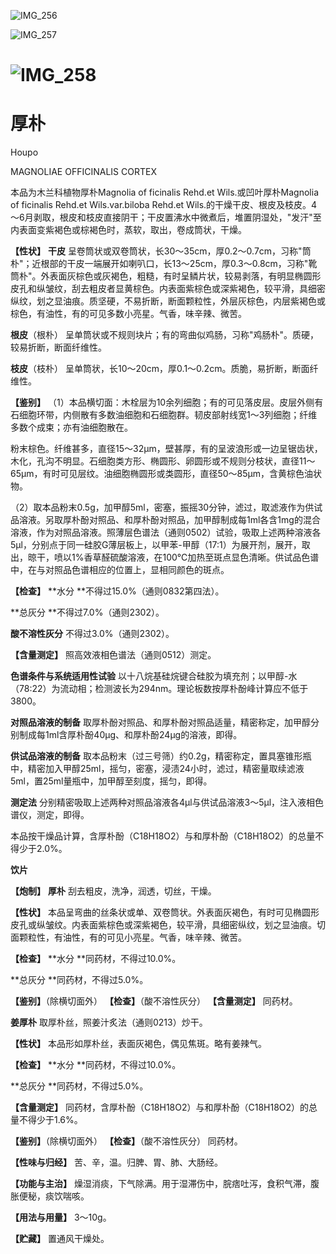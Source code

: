   
![IMG_256](/medicine-image/hou-po/1.png)

![IMG_257](/medicine-image/hou-po/2.png)

# ![IMG_258](/medicine-image/hou-po/3.png)

# ****厚朴****

Houpo

MAGNOLIAE OFFICINALIS CORTEX

本品为木兰科植物厚朴Magnolia of ficinalis Rehd.et Wils.或凹叶厚朴Magnolia of ficinalis Rehd.et Wils.var.biloba Rehd.et Wils.的干燥干皮、根皮及枝皮。4～6月剥取，根皮和枝皮直接阴干；干皮置沸水中微煮后，堆置阴湿处，"发汗"至内表面变紫褐色或棕褐色时，蒸软，取出，卷成筒状，干燥。

**【性状】** **干皮** 呈卷筒状或双卷筒状，长30～35cm，厚0.2～0.7cm，习称"筒朴"；近根部的干皮一端展开如喇叭口，长13～25cm，厚0.3～0.8cm，习称"靴筒朴"。外表面灰棕色或灰褐色，粗糙，有时呈鳞片状，较易剥落，有明显椭圆形皮孔和纵皱纹，刮去粗皮者显黄棕色。内表面紫棕色或深紫褐色，较平滑，具细密纵纹，划之显油痕。质坚硬，不易折断，断面颗粒性，外层灰棕色，内层紫褐色或棕色，有油性，有的可见多数小亮星。气香，味辛辣、微苦。

**根皮**（根朴） 呈单筒状或不规则块片；有的弯曲似鸡肠，习称"鸡肠朴"。质硬，较易折断，断面纤维性。

**枝皮**（枝朴） 呈单筒状，长10～20cm，厚0.1～0.2cm。质脆，易折断，断面纤维性。

**【鉴别】** （1）本品横切面：木栓层为10余列细胞；有的可见落皮层。皮层外侧有石细胞环带，内侧散有多数油细胞和石细胞群。韧皮部射线宽1～3列细胞；纤维多数个成束；亦有油细胞散在。

粉末棕色。纤维甚多，直径15～32μm，壁甚厚，有的呈波浪形或一边呈锯齿状，木化，孔沟不明显。石细胞类方形、椭圆形、卵圆形或不规则分枝状，直径11～65μm，有时可见层纹。油细胞椭圆形或类圆形，直径50～85μm，含黄棕色油状物。

（2）取本品粉末0.5g，加甲醇5ml，密塞，振摇30分钟，滤过，取滤液作为供试品溶液。另取厚朴酚对照品、和厚朴酚对照品，加甲醇制成每1ml各含1mg的混合溶液，作为对照品溶液。照薄层色谱法（通则0502）试验，吸取上述两种溶液各5μl，分别点于同一硅胶G薄层板上，以甲苯-甲醇（17:1）为展开剂，展开，取出，晾干，喷以1\%香草醛硫酸溶液，在100℃加热至斑点显色清晰。供试品色谱中，在与对照品色谱相应的位置上，显相同颜色的斑点。

**【检查】** **水分 **不得过15.0\%（通则0832第四法）。

**总灰分 **不得过7.0\%（通则2302）。

**酸不溶性灰分** 不得过3.0\%（通则2302）。

**【含量测定】** 照高效液相色谱法（通则0512）测定。

**色谱条件与系统适用性试验** 以十八烷基硅烷键合硅胶为填充剂；以甲醇-水（78:22）为流动相；检测波长为294nm。理论板数按厚朴酚峰计算应不低于3800。

**对照品溶液的制备** 取厚朴酚对照品、和厚朴酚对照品适量，精密称定，加甲醇分别制成每1ml含厚朴酚40μg、和厚朴酚24μg的溶液，即得。

**供试品溶液的制备** 取本品粉末（过三号筛）约0.2g，精密称定，置具塞锥形瓶中，精密加入甲醇25ml，摇匀，密塞，浸渍24小时，滤过，精密量取续滤液5ml，置25ml量瓶中，加甲醇至刻度，摇匀，即得。

**测定法** 分别精密吸取上述两种对照品溶液各4μl与供试品溶液3～5μl，注入液相色谱仪，测定，即得。

本品按干燥品计算，含厚朴酚（C18H18O2）与和厚朴酚（C18H18O2）的总量不得少于2.0\%。

**饮片**

**【炮制】** **厚朴** 刮去粗皮，洗净，润透，切丝，干燥。

**【性状】** 本品呈弯曲的丝条状或单、双卷筒状。外表面灰褐色，有时可见椭圆形皮孔或纵皱纹。内表面紫棕色或深紫褐色，较平滑，具细密纵纹，划之显油痕。切面颗粒性，有油性，有的可见小亮星。气香，味辛辣、微苦。

**【检查】** **水分 **同药材，不得过10.0\%。

**总灰分 **同药材，不得过5.0\%。

**【鉴别】**（除横切面外） **【检查】**（酸不溶性灰分） **【含量测定】** 同药材。

**姜厚朴** 取厚朴丝，照姜汁炙法（通则0213）炒干。

**【性状】** 本品形如厚朴丝，表面灰褐色，偶见焦斑。略有姜辣气。

**【检查】** **水分 **同药材，不得过10.0\%。

**总灰分 **同药材，不得过5.0\%。

**【含量测定】** 同药材，含厚朴酚（C18H18O2）与和厚朴酚（C18H18O2）的总量不得少于1.6\%。

**【鉴别】**（除横切面外） **【检查】**（酸不溶性灰分） 同药材。

**【性味与归经】** 苦、辛，温。归脾、胃、肺、大肠经。

**【功能与主治】** 燥湿消痰，下气除满。用于湿滞伤中，脘痞吐泻，食积气滞，腹胀便秘，痰饮喘咳。

**【用法与用量】** 3～10g。

**【贮藏】** 置通风干燥处。